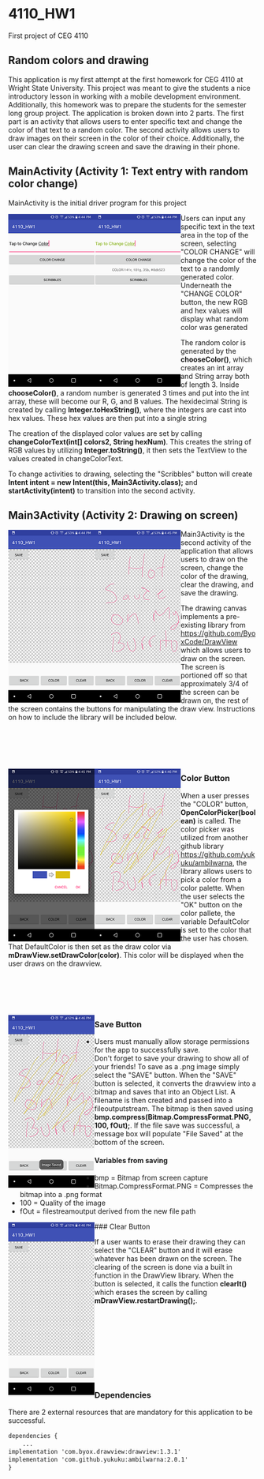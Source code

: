 # 4110_HW1
First project of CEG 4110

## Random colors and drawing

This application is my first attempt at the first homework for CEG 4110 at Wright State University. This project was meant to give the students a nice introductory lesson in working with a
mobile development environment. Additionally, this homework was to prepare the students for the semester long group project. The application is broken down into 2 parts. The first part
is an activity that allows users to enter specific text and change the color of that text to a random color. The second activity allows users to draw images on their screen in the color of their choice.
Additionally, the user can clear the drawing screen and save the drawing in their phone.  


## MainActivity (Activity 1: Text entry with random color change)

MainActivity is the initial driver program for this project

<img align="left" src="ScreenShots/Screenshot_2018-09-18-16-44-48.png">
<img align="left" src="ScreenShots/Screenshot_2018-09-18-16-44-56.png">

Users can input any specific text in the text area in the top of the screen, selecting "COLOR CHANGE" will change the color of the text to a randomly generated color. Underneath the "CHANGE COLOR" button, the new RGB and hex values will display what random color was generated

The random color is generated by the <b>chooseColor()</b>, which creates an int array and String array both of length 3. Inside <b>chooseColor()</b>, a random number is generated 3 times and put into the int array, these will become our R, G, and B values. The hexidecimal String is created by calling <b>Integer.toHexString()</b>, where the integers are cast into hex values. These hex values are then put into a single string

The creation of the displayed color values are set by calling <b>changeColorText(int[] colors2, String hexNum)</b>. This creates the string of RGB values by utilizing <b>Integer.toString()</b>, it then sets the TextView to the values created in changeColorText.

To change activities to drawing, selecting the "Scribbles" button will create <b>Intent intent = new Intent(this, Main3Activity.class);</b> and <b>startActivity(intent)</b> to transition into the second activity.


## Main3Activity (Activity 2: Drawing on screen)

<img align="left" src="ScreenShots/Screenshot_2018-09-18-16-45-01.png">
<img align="left" src="ScreenShots/Screenshot_2018-09-18-16-45-44.png">

Main3Activity is the second activity of the application that allows users to draw on the screen, change the color of the drawing, clear the drawing, and save the drawing. 

The drawing canvas implements a pre-existing library from https://github.com/ByoxCode/DrawView which allows users to draw on the screen. The screen is portioned off so that approximately 3/4 of the screen can be drawn on, the rest of the screen contains the buttons for manipulating the draw view. Instructions on how to include the library will be included below.



<br><br>
<br><br>

<img align="left" src="ScreenShots/Screenshot_2018-09-18-16-45-53.png">
<img align="left" src="ScreenShots/Screenshot_2018-09-18-16-46-04.png">

### Color Button

When a user presses the "COLOR" button, <b>OpenColorPicker(boolean)</b> is called. The color picker was utilized from another github library https://github.com/yukuku/ambilwarna, the library allows users to pick a color from a color palette. When the user selects the "OK" button on the color pallete, the variable DefaultColor is set to the color that the user has chosen. That DefaultColor is then set as the draw color via <b>mDrawView.setDrawColor(color)</b>. This color will be displayed when the user draws on the drawview.

<br><br>
<br><br>

<img align="left" src="ScreenShots/Screenshot_2018-09-18-16-46-10.png">

### Save Button
- Users must manually allow storage permissions for the app to successfully save.<br>
Don't forget to save your drawing to show all of your friends! To save as a .png image simply select the "SAVE" button. When the "SAVE" button is selected, it converts the drawview into a bitmap and saves that into an Object List. A filename is then created and passed into a fileoutputstream. The bitmap is then saved using <b>bmp.compress(Bitmap.CompressFormat.PNG, 100, fOut);</b>. If the file save was successful, a message box will populate "File Saved" at the bottom of the screen.
#### Variables from saving
- bmp = Bitmap from screen capture
- Bitmap.CompressFormat.PNG = Compresses the bitmap into a .png format
- 100 = Quality of the image
- fOut = filestreamoutput derived from the new file path
<img align="left" src="ScreenShots/Screenshot_2018-09-18-16-46-18.png">
### Clear Button

If a user wants to erase their drawing they can select the "CLEAR" button and it will erase whatever has been drawn on the screen. The clearing of the screen is done via a built in function in the DrawView library. When the button is selected, it calls the function <b>clearIt()</b> which erases the screen by calling <b>mDrawView.restartDrawing();</b>. 

<br><br>
<br><br>
<br><br>
<br><br>

### Dependencies

There are 2 external resources that are mandatory for this application to be successful.
    
    
```
dependencies {
    ...
implementation 'com.byox.drawview:drawview:1.3.1'
implementation 'com.github.yukuku:ambilwarna:2.0.1'
}
```
